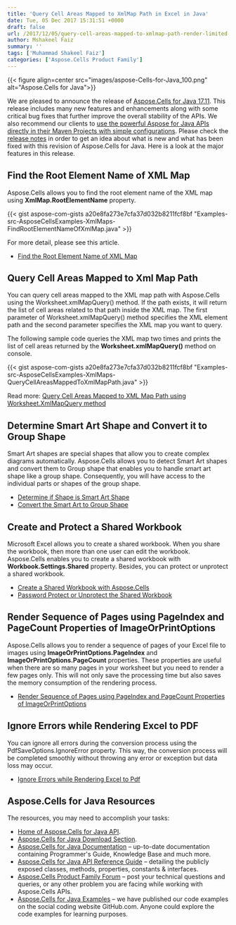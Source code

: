 ```yaml
---
title: 'Query Cell Areas Mapped to XmlMap Path in Excel in Java'
date: Tue, 05 Dec 2017 15:31:51 +0000
draft: false
url: /2017/12/05/query-cell-areas-mapped-to-xmlmap-path-render-limited-no-of-sequential-pages-and-ignore-errors-while-rendering-excel-to-pdf-with-aspose.cells-for-java-17.11/
author: Mshakeel Faiz
summary: ''
tags: ['Muhammad Shakeel Faiz']
categories: ['Aspose.Cells Product Family']
---
```




{{< figure align=center src="images/aspose-Cells-for-Java_100.png" alt="Aspose.Cells for Java">}}


We are pleased to announce the release of [Aspose.Cells for Java 17.11][1]. This release includes many new features and enhancements along with some critical bug fixes that further improve the overall stability of the APIs. We also recommend our clients to [use the powerful Aspose for Java APIs directly in their Maven Projects with simple configurations][2]. Please check the [release notes][3] in order to get an idea about what is new and what has been fixed with this revision of Aspose.Cells for Java. Here is a look at the major features in this release.

## Find the Root Element Name of XML Map

Aspose.Cells allows you to find the root element name of the XML map using **XmlMap.RootElementName** property.

{{< gist aspose-com-gists a20e8fa273e7cfa37d032b8211fcf8bf "Examples-src-AsposeCellsExamples-XmlMaps-FindRootElementNameOfXmlMap.java" >}}

For more detail, please see this article.

*   [Find the Root Element Name of XML Map][4]

## Query Cell Areas Mapped to Xml Map Path

You can query cell areas mapped to the XML map path with Aspose.Cells using the Worksheet.xmlMapQuery() method. If the path exists, it will return the list of cell areas related to that path inside the XML map. The first parameter of Worksheet.xmlMapQuery() method specifies the XML element path and the second parameter specifies the XML map you want to query.

The following sample code queries the XML map two times and prints the list of cell areas returned by the **Worksheet.xmlMapQuery()** method on console.

{{< gist aspose-com-gists a20e8fa273e7cfa37d032b8211fcf8bf "Examples-src-AsposeCellsExamples-XmlMaps-QueryCellAreasMappedToXmlMapPath.java" >}}

Read more: [Query Cell Areas Mapped to XML Map Path using Worksheet.XmlMapQuery method][5]

## Determine Smart Art Shape and Convert it to Group Shape

Smart Art shapes are special shapes that allow you to create complex diagrams automatically. Aspose.Cells allows you to detect Smart Art shapes and convert them to Group shape that enables you to handle smart art shape like a group shape. Consequently, you will have access to the individual parts or shapes of the group shape.

*   [Determine if Shape is Smart Art Shape][6]
*   [Convert the Smart Art to Group Shape][7]

## Create and Protect a Shared Workbook

Microsoft Excel allows you to create a shared workbook. When you share the workbook, then more than one user can edit the workbook. Aspose.Cells enables you to create a shared workbook with **Workbook.Settings.Shared** property. Besides, you can protect or unprotect a shared workbook.

*   [Create a Shared Workbook with Aspose.Cells][8]
*   [Password Protect or Unprotect the Shared Workbook][9]

## Render Sequence of Pages using PageIndex and PageCount Properties of ImageOrPrintOptions

Aspose.Cells allows you to render a sequence of pages of your Excel file to images using **ImageOrPrintOptions.PageIndex** and **ImageOrPrintOptions.PageCount** properties. These properties are useful when there are so many pages in your worksheet but you need to render a few pages only. This will not only save the processing time but also saves the memory consumption of the rendering process.

*   [Render Sequence of Pages using PageIndex and PageCount Properties of ImageOrPrintOptions][10]

## Ignore Errors while Rendering Excel to PDF

You can ignore all errors during the conversion process using the PdfSaveOptions.IgnoreError property. This way, the conversion process will be completed smoothly without throwing any error or exception but data loss may occur.

*   [Ignore Errors while Rendering Excel to Pdf][11]

## Aspose.Cells for Java Resources

The resources, you may need to accomplish your tasks:

*   [Home of Aspose.Cells for Java API][12].
*   [Aspose.Cells for Java Download Section][13].
*   [Aspose.Cells for Java Documentation][14] – up-to-date documentation containing Programmer's Guide, Knowledge Base and much more.
*   [Aspose.Cells for Java API Reference Guide][15] – detailing the publicly exposed classes, methods, properties, constants & interfaces.
*   [Aspose.Cells Product Family Forum][16] – post your technical questions and queries, or any other problem you are facing while working with Aspose.Cells APIs.
*   [Aspose.Cells for Java Examples][17] – we have published our code examples on the social coding website GitHub.com. Anyone could explore the code examples for learning purposes.




[1]: http://maven.aspose.com/repository/simple/ext-release-local/com/aspose/aspose-cells/17.11/
[2]: https://blog.aspose.com/2014/08/12/aspose-for-maven-aspose-cloud-maven-repository/
[3]: https://docs.aspose.com/display/cellsjava/Aspose.Cells+for+Java+17.11+Release+Notes
[4]: https://docs.aspose.com/display/cellsjava/Find+the+Root+Element+Name+of+Xml+Map
[5]: https://docs.aspose.com/display/cellsjava/Query+Cell+Areas+Mapped+to+Xml+Map+Path+using+Worksheet.XmlMapQuery+method
[6]: https://docs.aspose.com/display/cellsjava/Determine+if+Shape+is+Smart+Art+Shape
[7]: https://docs.aspose.com/display/cellsjava/Convert+the+Smart+Art+to+Group+Shape
[8]: https://docs.aspose.com/display/cellsjava/Create+Shared+Workbook+with+Aspose.Cells
[9]: https://docs.aspose.com/display/cellsjava/Password+Protect+or+Unprotect+the+Shared+Workbook
[10]: https://docs.aspose.com/display/cellsjava/Render+Sequence+of+Pages+using+PageIndex+and+PageCount+Properties+of+ImageOrPrintOptions
[11]: https://docs.aspose.com/display/cellsjava/Ignore+Errors+while+Rendering+Excel+to+Pdf
[12]: https://products.aspose.com/cells/java
[13]: https://downloads.aspose.com/cells/java
[14]: https://docs.aspose.com/display/cellsjava/home
[15]: https://apireference.aspose.com/java/cells
[16]: https://forum.aspose.com/c/cells
[17]: https://github.com/aspose-cells/Aspose.Cells-for-Java





